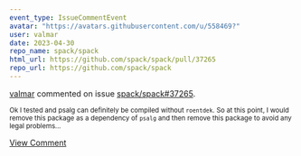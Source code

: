 ```yaml
---
event_type: IssueCommentEvent
avatar: "https://avatars.githubusercontent.com/u/558469?"
user: valmar
date: 2023-04-30
repo_name: spack/spack
html_url: https://github.com/spack/spack/pull/37265
repo_url: https://github.com/spack/spack
---
```


<a href='https://github.com/valmar' target='_blank'>valmar</a> commented on issue <a href='https://github.com/spack/spack/pull/37265' target='_blank'>spack/spack#37265</a>.

<small>Ok I tested and psalg can definitely be compiled without `roentdek`. So at this point, I would remove this package as a dependency of `psalg` and then remove this package to avoid any legal problems...</small>

<a href='https://github.com/spack/spack/pull/37265' target='_blank'>View Comment</a>